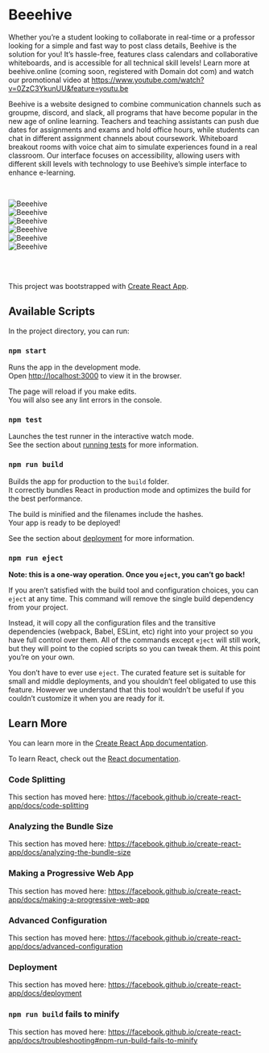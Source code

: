 # Beeehive

Whether you’re a student looking to collaborate in real-time or a professor looking for a simple and fast way to post class details, Beehive is the solution for you! It’s hassle-free, features class calendars and collaborative whiteboards, and is accessible for all technical skill levels! Learn more at beehive.online (coming soon, registered with Domain dot com) and watch our promotional video at https://www.youtube.com/watch?v=0ZzC3YkunUU&feature=youtu.be

Beehive is a website designed to combine communication channels such as groupme, discord, and slack, all programs that have become popular in the new age of online learning. Teachers and teaching assistants can push due dates for assignments and exams and hold office hours, while students can chat in different assignment channels about coursework. Whiteboard breakout rooms with voice chat aim to simulate experiences found in a real classroom. Our interface focuses on accessibility, allowing users with different skill levels with technology to use Beehive’s simple interface to enhance e-learning.

<br />

![Beeehive](https://github.com/juliuscecilia33/BeeeHive/blob/main/src/components/images/DubhacksConceptSketch.jpg)
<br />
![Beeehive](https://github.com/juliuscecilia33/BeeeHive/blob/main/src/components/images/Login.jpg)
<br />
![Beeehive](https://github.com/juliuscecilia33/BeeeHive/blob/main/src/components/images/Home.jpg)
<br />
![Beeehive](https://github.com/juliuscecilia33/BeeeHive/blob/main/src/components/images/MainCoursePage.jpg)
<br />
![Beeehive](https://github.com/juliuscecilia33/BeeeHive/blob/main/src/components/images/HWConversationChannel.jpg)
<br />
![Beeehive](https://github.com/juliuscecilia33/BeeeHive/blob/main/src/components/images/BreakoutRoom.jpg)

<br />
<br />

This project was bootstrapped with [Create React App](https://github.com/facebook/create-react-app).

## Available Scripts

In the project directory, you can run:

### `npm start`

Runs the app in the development mode.<br />
Open [http://localhost:3000](http://localhost:3000) to view it in the browser.

The page will reload if you make edits.<br />
You will also see any lint errors in the console.

### `npm test`

Launches the test runner in the interactive watch mode.<br />
See the section about [running tests](https://facebook.github.io/create-react-app/docs/running-tests) for more information.

### `npm run build`

Builds the app for production to the `build` folder.<br />
It correctly bundles React in production mode and optimizes the build for the best performance.

The build is minified and the filenames include the hashes.<br />
Your app is ready to be deployed!

See the section about [deployment](https://facebook.github.io/create-react-app/docs/deployment) for more information.

### `npm run eject`

**Note: this is a one-way operation. Once you `eject`, you can’t go back!**

If you aren’t satisfied with the build tool and configuration choices, you can `eject` at any time. This command will remove the single build dependency from your project.

Instead, it will copy all the configuration files and the transitive dependencies (webpack, Babel, ESLint, etc) right into your project so you have full control over them. All of the commands except `eject` will still work, but they will point to the copied scripts so you can tweak them. At this point you’re on your own.

You don’t have to ever use `eject`. The curated feature set is suitable for small and middle deployments, and you shouldn’t feel obligated to use this feature. However we understand that this tool wouldn’t be useful if you couldn’t customize it when you are ready for it.

## Learn More

You can learn more in the [Create React App documentation](https://facebook.github.io/create-react-app/docs/getting-started).

To learn React, check out the [React documentation](https://reactjs.org/).

### Code Splitting

This section has moved here: https://facebook.github.io/create-react-app/docs/code-splitting

### Analyzing the Bundle Size

This section has moved here: https://facebook.github.io/create-react-app/docs/analyzing-the-bundle-size

### Making a Progressive Web App

This section has moved here: https://facebook.github.io/create-react-app/docs/making-a-progressive-web-app

### Advanced Configuration

This section has moved here: https://facebook.github.io/create-react-app/docs/advanced-configuration

### Deployment

This section has moved here: https://facebook.github.io/create-react-app/docs/deployment

### `npm run build` fails to minify

This section has moved here: https://facebook.github.io/create-react-app/docs/troubleshooting#npm-run-build-fails-to-minify
